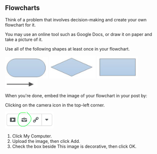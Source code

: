 ## Flowcharts

Think of a problem that involves decision-making and create your own flowchart for it. 

You may use an online tool such as Google Docs, or draw it on paper and take a picture of it.

Use all of the following shapes at least once in your flowchart.
 
![](../Images/Oval.png) ![](../Images/Diamond.png) ![](../Images/Rectangle.png) ![](../Images/Arrow.png)

When you're done, embed the image of your flowchart in your post by:

Clicking on the camera icon in the top-left corner.
 
![](../Images/D2L_Embed_Image.png)

1. Click My Computer.
2. Upload the image, then click Add.
3. Check the box beside This image is decorative, then click OK.
